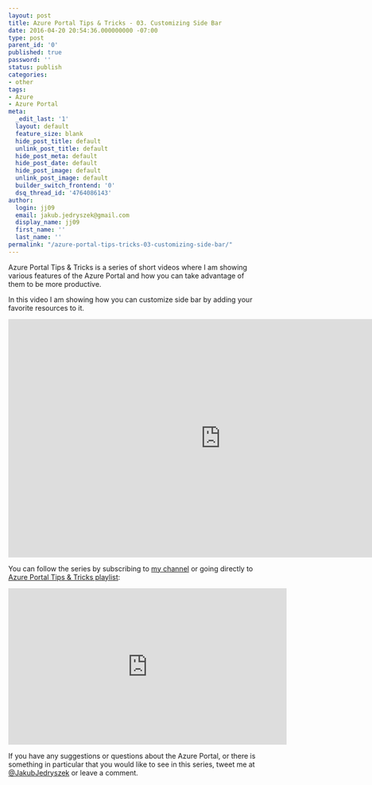 ```yaml
---
layout: post
title: Azure Portal Tips & Tricks - 03. Customizing Side Bar
date: 2016-04-20 20:54:36.000000000 -07:00
type: post
parent_id: '0'
published: true
password: ''
status: publish
categories:
- other
tags:
- Azure
- Azure Portal
meta:
  _edit_last: '1'
  layout: default
  feature_size: blank
  hide_post_title: default
  unlink_post_title: default
  hide_post_meta: default
  hide_post_date: default
  hide_post_image: default
  unlink_post_image: default
  builder_switch_frontend: '0'
  dsq_thread_id: '4764086143'
author:
  login: jj09
  email: jakub.jedryszek@gmail.com
  display_name: jj09
  first_name: ''
  last_name: ''
permalink: "/azure-portal-tips-tricks-03-customizing-side-bar/"
---
```

<p>Azure Portal Tips &amp; Tricks is a series of short videos where I am showing various features of the Azure Portal and how you can take advantage of them to be more productive.</p>
<p>In this video I am showing how you can customize side bar by adding your favorite resources to it.</p>
<p><iframe src="https://www.youtube.com/embed/F8jDrIXL9HM" width="854" height="480" frameborder="0" allowfullscreen="allowfullscreen"></iframe></p>
<p>You can follow the series by subscribing to <a href="http://youtube.com/JakubJedryszek">my channel</a> or going directly to <a href="https://www.youtube.com/playlist?list=PLFuGXEPUdlxLwxsfkvpdvAGInsLDfgvvC">Azure Portal Tips &amp; Tricks playlist</a>:</p>
<p><iframe src="https://www.youtube.com/embed/videoseries?list=PLFuGXEPUdlxLwxsfkvpdvAGInsLDfgvvC" width="560" height="315" frameborder="0" allowfullscreen="allowfullscreen"></iframe></p>
<p>If you have any suggestions or questions about the Azure Portal, or there is something in particular that you would like to see in this series, tweet me at <a href="https://twitter.com/realJacobJed">@JakubJedryszek</a> or leave a comment.</p>
